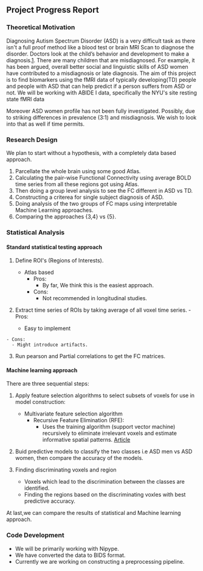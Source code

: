 ## Project Progress Report

### Theoretical Motivation

Diagnosing Autism Spectrum Disorder (ASD) is a very difficult task as there isn't a full proof method like a blood test or brain MRI Scan to diagnose the disorder. Doctors look at the child’s behavior and development to make a diagnosis.[1](https://www.cdc.gov/ncbddd/autism/screening.html). There are many children that are misdiagnosed. For example, it has been argued, overall better social and linguistic skills of ASD women have contributed to a misdiagnosis or late diagnosis. The aim of this project is to find biomarkers using the fMRI data of typically developing(TD) people and people with ASD that can help predict if a person suffers from ASD or not. We will be working with ABIDE I data, specifically the NYU's site resting state fMRI data


Moreover ASD women profile has not been fully investigated. Possibly, due to striking differences in prevalence (3:1) and misdiagnosis. We wish to look into that as well if time permits.

### Research Design
We plan to start without a hypothesis, with a completely data based approach.
1. Parcellate the whole brain using some good Atlas.
2. Calculating the pair-wise Functional Connectivity using average BOLD time series from all these regions got using Atlas.
3. Then doing a group level analysis to see the FC different in ASD vs TD.
4. Constructing a criterea for single subject diagnosis of ASD.
5. Doing analysis of the two groups of FC maps using interpretable Machine Learning approaches.
6. Comparing the approaches {3,4} vs {5}.

### Statistical Analysis

#### Standard statistical testing approach
1. Define ROI's (Regions of Interests).    
    - Atlas based  
        - Pros:
          - By far, We think this is the easiest approach.  
        - Cons:
          - Not recommended in longitudinal studies.  

  2. Extract time series of ROIs by taking average of all voxel time series.
    - Pros:
      - Easy to implement

    - Cons:
      - Might introduce artifacts.

  3. Run pearson and Partial correlations to get the FC matrices.  

#### Machine learning approach

There are three sequential steps:

   1. Apply feature selection algorithms to select subsets of voxels for use in model construction:
      - Multivariate feature selection algorithm
        - Recursive Feature Elimination (RFE):
          - Uses the training algorithm (support vector machine) recursively to eliminate irrelevant voxels and estimate                  informative spatial patterns. [Article](http://www.ncbi.nlm.nih.gov/pubmed/18672070)    

   2. Buid predictive models to classify the two classes i.e ASD men vs ASD women, then compare the accuracy of the models.

   3. Finding discriminating voxels and region

      - Voxels which lead to the discrimination between the classes are identified.
      - Finding the regions based on the discriminating voxles with best predictive accuracy.

At last,we can compare the results of statistical and Machine learning approach.

### Code Development
- We will be primarily working with Nipype.
- We have converted the data to BIDS format.
- Currently we are working on constructing a preprocessing pipeline.

